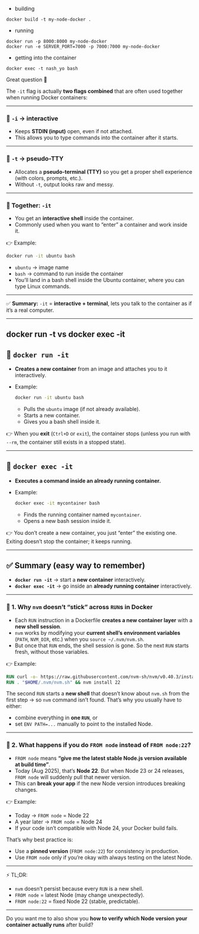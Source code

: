 - building 
```
docker build -t my-node-docker .
```
- running
```
docker run -p 8000:8000 my-node-docker
docker run -e SERVER_PORT=7000 -p 7000:7000 my-node-docker
```
- getting into the container 
```
docker exec -t nash_yo bash
```
Great question 🚀

The `-it` flag is actually **two flags combined** that are often used together when running Docker containers:

---

### 🔹 `-i` → **interactive**

* Keeps **STDIN (input)** open, even if not attached.
* This allows you to type commands into the container after it starts.

---

### 🔹 `-t` → **pseudo-TTY**

* Allocates a **pseudo-terminal (TTY)** so you get a proper shell experience (with colors, prompts, etc.).
* Without `-t`, output looks raw and messy.

---

### 🔹 Together: `-it`

* You get an **interactive shell** inside the container.
* Commonly used when you want to “enter” a container and work inside it.

👉 Example:

```bash
docker run -it ubuntu bash
```

* `ubuntu` → image name
* `bash` → command to run inside the container
* You’ll land in a bash shell inside the Ubuntu container, where you can type Linux commands.

---

✅ **Summary:**
`-it` = **interactive + terminal**, lets you talk to the container as if it’s a real computer.

---

## docker run -t vs docker exec -it


## 🔹 `docker run -it`

* **Creates a new container** from an image and attaches you to it interactively.
* Example:

  ```bash
  docker run -it ubuntu bash
  ```

  * Pulls the `ubuntu` image (if not already available).
  * Starts a new container.
  * Gives you a bash shell inside it.

👉 When you **exit** (`Ctrl+D` or `exit`), the container stops (unless you run with `--rm`, the container still exists in a stopped state).

---

## 🔹 `docker exec -it`

* **Executes a command inside an already running container.**
* Example:

  ```bash
  docker exec -it mycontainer bash
  ```

  * Finds the running container named `mycontainer`.
  * Opens a new bash session inside it.

👉 You don’t create a new container, you just “enter” the existing one. Exiting doesn’t stop the container; it keeps running.

---

## ✅ Summary (easy way to remember)

* **`docker run -it`** → start a **new container** interactively.
* **`docker exec -it`** → go inside an **already running container** interactively.

---
### 🔹 1. Why `nvm` doesn’t “stick” across `RUN`s in Docker

* Each `RUN` instruction in a Dockerfile **creates a new container layer** with a **new shell session**.
* `nvm` works by modifying your **current shell’s environment variables** (`PATH`, `NVM_DIR`, etc.) when you `source ~/.nvm/nvm.sh`.
* But once that `RUN` ends, the shell session is gone.
  So the next `RUN` starts fresh, without those variables.

👉 Example:

```dockerfile
RUN curl -o- https://raw.githubusercontent.com/nvm-sh/nvm/v0.40.3/install.sh | bash
RUN . "$HOME/.nvm/nvm.sh" && nvm install 22
```

The second `RUN` starts a **new shell** that doesn’t know about `nvm.sh` from the first step → so `nvm` command isn’t found.
That’s why you usually have to either:

* combine everything in **one `RUN`**, or
* set `ENV PATH=...` manually to point to the installed Node.

---

### 🔹 2. What happens if you do `FROM node` instead of `FROM node:22`?

* `FROM node` means **“give me the latest stable Node.js version available at build time”**.
* Today (Aug 2025), that’s **Node 22**. But when Node 23 or 24 releases, `FROM node` will suddenly pull that newer version.
* This can **break your app** if the new Node version introduces breaking changes.

👉 Example:

* Today → `FROM node` = Node 22
* A year later → `FROM node` = Node 24
* If your code isn’t compatible with Node 24, your Docker build fails.

That’s why best practice is:

* Use a **pinned version** (`FROM node:22`) for consistency in production.
* Use `FROM node` only if you’re okay with always testing on the latest Node.

---

⚡ TL;DR:

* `nvm` doesn’t persist because every `RUN` is a new shell.
* `FROM node` = latest Node (may change unexpectedly).
* `FROM node:22` = fixed Node 22 (stable, predictable).

---

Do you want me to also show you **how to verify which Node version your container actually runs** after build?
